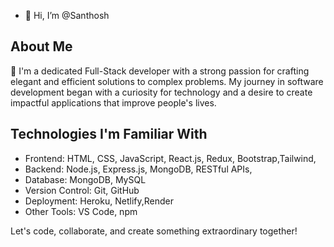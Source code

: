 - 👋 Hi, I’m @Santhosh

## About Me
👀 I'm a dedicated Full-Stack developer with a strong passion for crafting elegant and efficient solutions to complex problems. My journey in software development began with a curiosity for technology and a desire to create impactful applications that improve people's lives.

## Technologies I'm Familiar With
- Frontend: HTML, CSS, JavaScript, React.js, Redux, Bootstrap,Tailwind,
- Backend: Node.js, Express.js, MongoDB, RESTful APIs,
- Database: MongoDB, MySQL
- Version Control: Git, GitHub
- Deployment: Heroku, Netlify,Render
- Other Tools: VS Code, npm


Let's code, collaborate, and create something extraordinary together!
